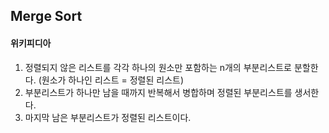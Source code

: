 ## Merge Sort

#### 위키피디아

1. 정렬되지 않은 리스트를 각각 하나의 원소만 포함하는 n개의 부분리스트로 분할한다. (원소가 하나인 리스트 = 정렬된 리스트)
2. 부분리스트가 하나만 남을 때까지 반복해서 병합하며 정렬된 부분리스트를 생서한다.
3. 마지막 남은 부분리스트가 정렬된 리스트이다.
